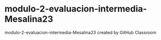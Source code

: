 # modulo-2-evaluacion-intermedia-Mesalina23
modulo-2-evaluacion-intermedia-Mesalina23 created by GitHub Classroom
